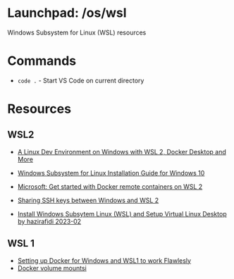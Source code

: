 # Launchpad: /os/wsl
Windows Subsystem for Linux (WSL) resources

# Commands
  * `code .` - Start VS Code on current directory 

# Resources
## WSL2
   * [A Linux Dev Environment on Windows with WSL 2, Docker Desktop and More](https://nickjanetakis.com/blog/a-linux-dev-environment-on-windows-with-wsl-2-docker-desktop-and-more)
   * [Windows Subsystem for Linux Installation Guide for Windows 10](https://docs.microsoft.com/en-us/windows/wsl/install-win10?WT.mc_id=personal-docs-buhollan)

   * [Microsoft: Get started with Docker remote containers on WSL 2](https://docs.microsoft.com/en-us/windows/wsl/tutorials/wsl-containers)
   * [Sharing SSH keys between Windows and WSL 2](https://devblogs.microsoft.com/commandline/sharing-ssh-keys-between-windows-and-wsl-2/)
   * [Install Windows Subsytem Linux (WSL) and Setup Virtual Linux Desktop by hazirafidi 2023-02](https://link.medium.com/79VLpdbGmxb)

## WSL 1
   * [Setting up Docker for Windows and WSL1 to work Flawlesly](https://nickjanetakis.com/blog/setting-up-docker-for-windows-and-wsl-to-work-flawlessly)
   * [Docker volume mountsi ](https://brunty.me/post/docker-volume-mounts-in-wsl/)
